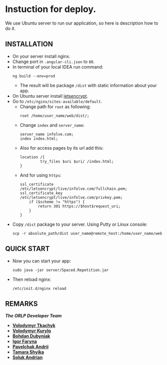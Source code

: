 Instuction for deploy.
==================================================
We use Ubuntu server to run our application, so here is description how to do it.

INSTALLATION
-------------

* On your server install nginx.
* Change port in `.angular-cli.json` to `80`.
* In terminal of your local IDEA run command: 
  ```
  ng build --env=prod
  ```
  * The result will be package `/dist` with static information about your app.
* On Ubuntu server install [letsencrypt](https://dzone.com/articles/spring-boot-secured-by-lets-encrypt).
* Go to `/etc/nginx/sites-available/default`.
  * Change path for `root` as following:
    ```
    root /home/user_name/web/dist/;
    ```
  * Change `index` and `server_name`:
    ```
    server_name infolve.com;
    index index.html;
    ```
  * Also for access pages by its url add this:
    ```
    location /{
             try_files $uri $uri/ /index.html;
    }
    ```
  * And for using `https`:
    ```
    ssl_certificate /etc/letsencrypt/live/infolve.com/fullchain.pem;
    ssl_certificate_key /etc/letsencrypt/live/infolve.com/privkey.pem;  
        if ($scheme != "https") {
            return 301 https://$host$request_uri;
        }  
    }
    ```
* Copy `/dist` package to your server. Using Putty or Linux console:
  ```
  scp -r absolute_path/dist user_name@remote_host:/home/user_name/web
  ``` 
QUICK START
-----------
* Now you can start your app:
  ```
  sudo java -jar server/Spaced.Repetition.jar
  ```
* Then reload nginx:
  ```
  /etc/init.d/nginx reload
  ```

REMARKS
------

***The ORLP Developer Team***
- [**Volodymyr Tkachyk**](https://github.com/vldmr1703)
- [**Volodymyr Kurylo**](https://github.com/KuryloVolodymyr)
- [**Bohdan Dubyniak**](https://github.com/b0hdan)
- [**Igor Faryna**](https://github.com/IhorF)
- [**Pavelchak Andrii**](https://github.com/Pavelchak)
- [**Tamara Shyika**](https://github.com/Tamara20)
- [**Soluk Andrian**](https://github.com/SolukAndrian)


